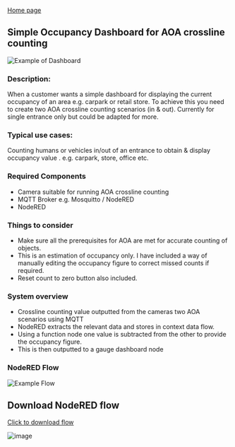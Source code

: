 [Home page](readme.md)

## Simple Occupancy Dashboard for AOA crossline counting 

![Example of Dashboard](https://github.com/cronsh/NRflows/blob/main/AOA%20Crossline%20occupancy%20NR%20Dashboard.jpg?raw=true)

### Description:
 When a customer wants a simple dashboard for displaying the current occupancy of an area e.g. carpark or retail store. To achieve this you need to create two AOA crossline counting scenarios (in & out). Currently for single entrance only but could be adapted for more.

### Typical use cases:
Counting humans or vehicles in/out of an entrance to obtain & display occupancy value . e.g. carpark, store, office etc.

### Required Components
- Camera suitable for running AOA crossline counting
- MQTT Broker e.g. Mosquitto / NodeRED
- NodeRED

### Things to consider
- Make sure all the prerequisites for AOA are met for accurate counting of objects.
- This is an estimation of occupancy only. I have included a way of manually editing the occupancy figure to correct missed counts if required.
- Reset count to zero button also included.

### System overview
- Crossline counting value outputted from the cameras two AOA scenarios using MQTT
- NodeRED extracts the relevant data and stores in context data flow.
- Using a function node one value is subtracted from the other to provide the occupancy figure. 
- This is then outputted to a gauge dashboard node

### NodeRED Flow
![Example Flow](https://github.com/cronsh/NRflows/blob/main/AOA%20Crossline%20occupancy%20NR%20Flow.jpg?raw=true)

## Download NodeRED flow 

[Click to download flow](https://github.com/cronsh/NRflows/blob/main/AOA%20Crossline%20Occupancy%20Dashboard%20v2.json)

![image](https://api.aintegration.team/image/custom-analytics)
